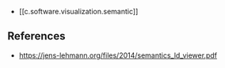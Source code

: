 
- [[c.software.visualization.semantic]]

## References

- https://jens-lehmann.org/files/2014/semantics_ld_viewer.pdf